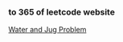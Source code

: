 ### to 365 of leetcode website

[Water and Jug Problem](https://leetcode-cn.com/problems/water-and-jug-problem/)